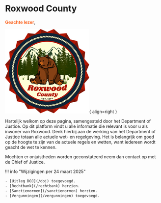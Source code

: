 # Roxwood County 

<span style="color: #fc631e;">__Geachte lezer__</span>,

![Image title](img/roxwood.webp){ align=right }

Hartelijk welkom op deze pagina, samengesteld door het Department of Justice.
Op dit platform vindt u alle informatie die relevant is voor u als inwoner van Roxwood. 
Denk hierbij aan de werking van het Department of Justice totaan alle actuele wet- en regelgeving. 
Het is belangrijk om goed op de hoogte te zijn van de actuele regels en wetten, want iedereen wordt geacht de wet te kennen.

Mochten er onjuistheden worden geconstateerd neem dan contact op met de Chief of Justice.

!!! info "Wijzigingen per 24 maart 2025"

    - [Uitleg DOJ](/doj) toegevoegd.
    - [Rechtbank](/rechtbank) herzien.
    - [Sanctienormen](/sanctienormen) herzien.
    - [Vergunningen](/vergunningen) toegevoegd.
